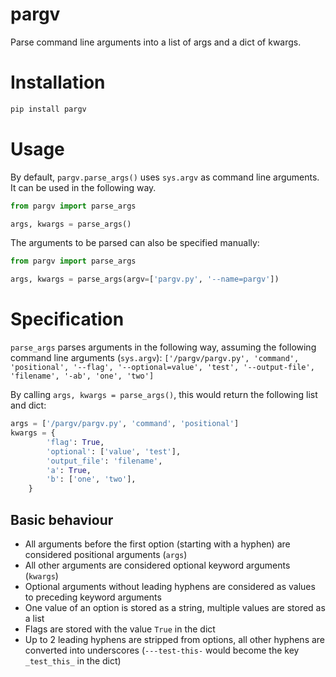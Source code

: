 # pargv

Parse command line arguments into a list of args and a dict of kwargs.

# Installation

```python
pip install pargv
```

# Usage

By default, `pargv.parse_args()` uses `sys.argv` as command line arguments.
It can be used in the following way.

```python
from pargv import parse_args

args, kwargs = parse_args()
```

The arguments to be parsed can also be specified manually:

```python
from pargv import parse_args

args, kwargs = parse_args(argv=['pargv.py', '--name=pargv'])
```

# Specification

`parse_args` parses arguments in the following way, assuming the following command line arguments (`sys.argv`): `['/pargv/pargv.py', 'command', 'positional', '--flag', '--optional=value', 'test', '--output-file', 'filename', '-ab', 'one', 'two']`

By calling `args, kwargs = parse_args()`, this would return the following list and dict:

```python
args = ['/pargv/pargv.py', 'command', 'positional']
kwargs = {
        'flag': True,
        'optional': ['value', 'test'],
        'output_file': 'filename',
        'a': True,
        'b': ['one', 'two'],
    }
```

## Basic behaviour

- All arguments before the first option (starting with a hyphen) are considered positional arguments (`args`)
- All other arguments are considered optional keyword arguments (`kwargs`)
- Optional arguments without leading hyphens are considered as values to preceding keyword arguments
- One value of an option is stored as a string, multiple values are stored as a list
- Flags are stored with the value `True` in the dict
- Up to 2 leading hyphens are stripped from options, all other hyphens are converted into underscores (`---test-this-` would become the key `_test_this_` in the dict)
